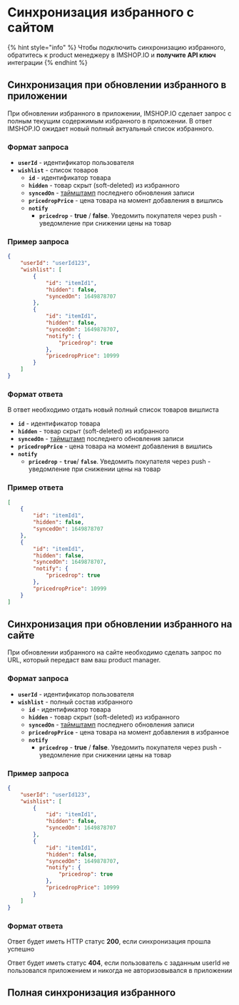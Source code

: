 # Синхронизация избранного с сайтом

{% hint style="info" %}
Чтобы подключить синхронизацию избранного, обратитесь к product менеджеру в IMSHOP.IO и **получите API ключ** интеграции
{% endhint %}

## Синхронизация при обновлении избранного в приложении

При обновлении избранного в приложении, IMSHOP.IO сделает запрос с полным текущим содержимым избранного в приложении. В ответ IMSHOP.IO ожидает новый полный актуальный список избранного.

### Формат запроса

* **`userId`** - идентификатор пользователя
* **`wishlist`** - список товаров
  * **`id`** - идентификатор товара
  * **`hidden`** - товар скрыт (soft-deleted) из избранного
  * **`syncedOn`** - [таймштамп](https://www.unixtimestamp.com/) последнего обновления записи
  * **`pricedropPrice`** - цена товара на момент добавления в вишлись
  * **`notify`**
    * **`pricedrop`** - **true** / **false**. Уведомить покупателя через push - уведомление при снижении цены на товар

### Пример запроса

```json
{
    "userId": "userId123",
    "wishlist": [
        {
            "id": "itemId1",
            "hidden": false,
            "syncedOn": 1649878707
        },
        {
            "id": "itemId1",
            "hidden": false,
            "syncedOn": 1649878707,
            "notify": {
                "pricedrop": true
            },
            "pricedropPrice": 10999
        }
    ]
}
```

### Формат ответа

В ответ необходимо отдать новый полный список товаров вишлиста

* **`id`** - идентификатор товара
* **`hidden`** - товар скрыт (soft-deleted) из избранного
* **`syncedOn`** - [таймштамп](https://www.unixtimestamp.com/) последнего обновления записи
* **`pricedropPrice`** - цена товара на момент добавления в вишлись
* **`notify`**
  * **`pricedrop`** - **`true`**/ **`false`**. Уведомить покупателя через push - уведомление при снижении цены на товар

### Пример ответа

```json
[
    {
        "id": "itemId1",
        "hidden": false,
        "syncedOn": 1649878707
    },
    {
        "id": "itemId1",
        "hidden": false,
        "syncedOn": 1649878707,
        "notify": {
            "pricedrop": true
        },
        "pricedropPrice": 10999
    }
]
```

## Синхронизация при обновлении избранного на сайте

При обновлении избранного на сайте необходимо сделать запрос по URL, который передаст вам ваш product manager.

### Формат запроса

* **`userId`** - идентификатор пользователя
* **`wishlist`** - полный состав избранного
  * **`id`** - идентификатор товара
  * **`hidden`** - товар скрыт (soft-deleted) из избранного
  * **`syncedOn`** - [таймштамп](https://www.unixtimestamp.com/) последнего обновления записи
  * **`pricedropPrice`** - цена товара на момент добавления в избранное
  * **`notify`**
    * **`pricedrop`** - **true** / **false**. Уведомить покупателя через push - уведомление при снижении цены на товар

### Пример запроса

```json
{
    "userId": "userId123",
    "wishlist": [
        {
            "id": "itemId1",
            "hidden": false,
            "syncedOn": 1649878707
        },
        {
            "id": "itemId1",
            "hidden": false,
            "syncedOn": 1649878707,
            "notify": {
                "pricedrop": true
            },
            "pricedropPrice": 10999
        }
    ]
}
```

### Формат ответа

Ответ будет иметь HTTP статус **200**, если синхронизация прошла успешно

Ответ будет иметь статус **404**, если пользователь с заданным userId не пользовался приложением и никогда не авторизовывался в приложении

## Полная синхронизация избранного
